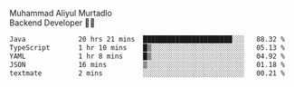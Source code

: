Muhammad Aliyul Murtadlo
<br>
Backend Developer 👨‍💻
<br>
<!--START_SECTION:waka-->

```txt
Java             20 hrs 21 mins  ██████████████████████░░░   88.32 %
TypeScript       1 hr 10 mins    █▒░░░░░░░░░░░░░░░░░░░░░░░   05.13 %
YAML             1 hr 8 mins     █▒░░░░░░░░░░░░░░░░░░░░░░░   04.92 %
JSON             16 mins         ▒░░░░░░░░░░░░░░░░░░░░░░░░   01.18 %
textmate         2 mins          ░░░░░░░░░░░░░░░░░░░░░░░░░   00.21 %
```

<!--END_SECTION:waka-->

